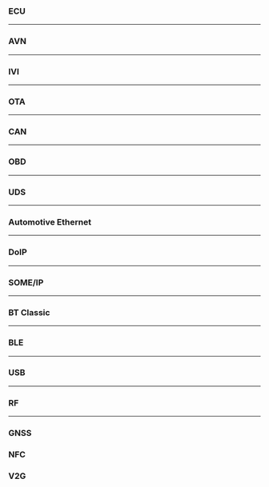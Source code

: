 ### ECU

---

### AVN

---

### IVI

---

### OTA

---

### CAN

---

### OBD

---

### UDS

---

### Automotive Ethernet

---

### DoIP

---

### SOME/IP

---

### BT Classic

---

### BLE

---

### USB

---

### RF

---

### GNSS


### NFC


### V2G
